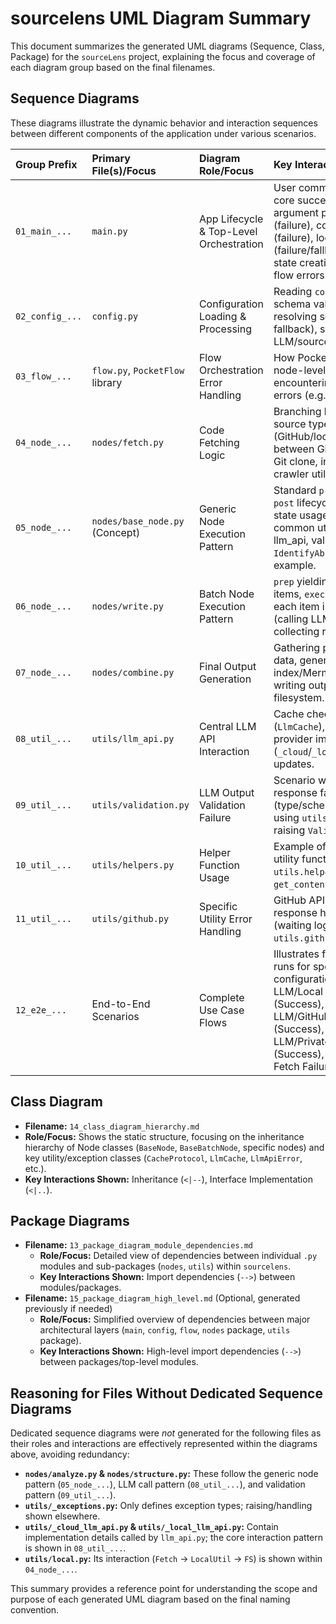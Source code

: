 # sourcelens UML Diagram Summary

This document summarizes the generated UML diagrams (Sequence, Class, Package) for the `sourceLens` project, explaining the focus and coverage of each diagram group based on the final filenames.

## Sequence Diagrams

These diagrams illustrate the dynamic behavior and interaction sequences between different components of the application under various scenarios.

| Group Prefix        | Primary File(s)/Focus           | Diagram Role/Focus                                      | Key Interactions Shown                                                                                                                                                           |
| :------------------ | :------------------------------ | :------------------------------------------------------ | :------------------------------------------------------------------------------------------------------------------------------------------------------------------------------- |
| `01_main_...`       | `main.py`                       | App Lifecycle & Top-Level Orchestration                 | User command execution, core success flow, CLI argument parsing (failure), config loading (failure), logging setup (failure/fallback), initial state creation (overrides), flow errors. |
| `02_config_...`     | `config.py`                     | Configuration Loading & Processing                      | Reading `config.json`, schema validation, resolving secrets (env var fallback), selecting active LLM/source profiles.                                                              |
| `03_flow_...`       | `flow.py`, `PocketFlow` library | Flow Orchestration Error Handling                       | How PocketFlow handles node-level retries upon encountering specific errors (e.g., `LlmApiError`).                                                                               |
| `04_node_...`       | `nodes/fetch.py`                | Code Fetching Logic                                     | Branching based on source type (GitHub/local), choice between GitHub API vs. Git clone, interaction with crawler utilities.                                                        |
| `05_node_...`       | `nodes/base_node.py` (Concept)  | Generic Node Execution Pattern                          | Standard `prep` -> `exec` -> `post` lifecycle, shared state usage, calling common utilities (helpers, llm_api, validation). Uses `IdentifyAbstractions` as example.                |
| `06_node_...`       | `nodes/write.py`                | Batch Node Execution Pattern                            | `prep` yielding multiple items, `exec` processing each item individually (calling LLM API), `post` collecting results.                                                          |
| `07_node_...`       | `nodes/combine.py`              | Final Output Generation                                 | Gathering processed data, generating index/Mermaid content, writing output files to the filesystem.                                                                                |
| `08_util_...`       | `utils/llm_api.py`              | Central LLM API Interaction                             | Cache checking (`LlmCache`), dispatching to provider implementations (`_cloud`/`_local`), cache updates.                                                                           |
| `09_util_...`       | `utils/validation.py`           | LLM Output Validation Failure                           | Scenario where LLM response fails validation (type/schema check) using `utils.validation`, raising `ValidationFailure`.                                                            |
| `10_util_...`      | `utils/helpers.py`              | Helper Function Usage                                   | Example of a node using a utility function from `utils.helpers` (e.g., `get_content_for_indices`).                                                                              |
| `11_util_...`      | `utils/github.py`               | Specific Utility Error Handling                         | GitHub API rate limit response handling (waiting logic) within `utils.github.py`.                                                                                                  |
| `12_e2e_...`        | End-to-End Scenarios            | Complete Use Case Flows                                 | Illustrates full application runs for specific configurations: Local LLM/Local Source (Success), Cloud LLM/GitHub API (Success), Cloud LLM/Private GitHub (Success), Key Failure, Fetch Failure. |

## Class Diagram

*   **Filename:** `14_class_diagram_hierarchy.md`
*   **Role/Focus:** Shows the static structure, focusing on the inheritance hierarchy of Node classes (`BaseNode`, `BaseBatchNode`, specific nodes) and key utility/exception classes (`CacheProtocol`, `LlmCache`, `LlmApiError`, etc.).
*   **Key Interactions Shown:** Inheritance (`<|--`), Interface Implementation (`<|..`).

## Package Diagrams

*   **Filename:** `13_package_diagram_module_dependencies.md`
    *   **Role/Focus:** Detailed view of dependencies between individual `.py` modules and sub-packages (`nodes`, `utils`) within `sourcelens`.
    *   **Key Interactions Shown:** Import dependencies (`-->`) between modules/packages.
*   **Filename:** `15_package_diagram_high_level.md` (Optional, generated previously if needed)
    *   **Role/Focus:** Simplified overview of dependencies between major architectural layers (`main`, `config`, `flow`, `nodes` package, `utils` package).
    *   **Key Interactions Shown:** High-level import dependencies (`-->`) between packages/top-level modules.

## Reasoning for Files Without Dedicated Sequence Diagrams

Dedicated sequence diagrams were *not* generated for the following files as their roles and interactions are effectively represented within the diagrams above, avoiding redundancy:

*   **`nodes/analyze.py` & `nodes/structure.py`:** These follow the generic node pattern (`05_node_...`), LLM call pattern (`08_util_...`), and validation pattern (`09_util_...`).
*   **`utils/_exceptions.py`:** Only defines exception types; raising/handling shown elsewhere.
*   **`utils/_cloud_llm_api.py` & `utils/_local_llm_api.py`:** Contain implementation details called by `llm_api.py`; the core interaction pattern is shown in `08_util_...`.
*   **`utils/local.py`:** Its interaction (`Fetch` -> `LocalUtil` -> `FS`) is shown within `04_node_...`.

This summary provides a reference point for understanding the scope and purpose of each generated UML diagram based on the final naming convention.
